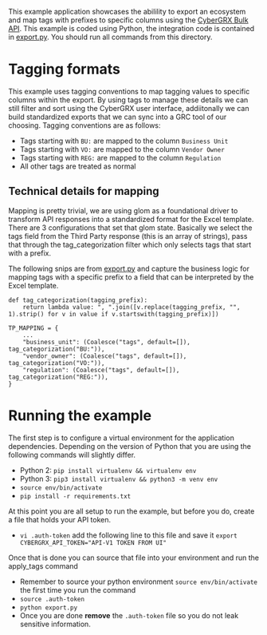 This example application showcases the abilility to export an ecosystem and map tags with prefixes to specific columns using the [CyberGRX Bulk API](https://api.cybergrx.com/bulk-v1/swagger/).  This example is coded using Python, the integration code is contained in [export.py](./export.py).  You should run all commands from this directory.

# Tagging formats
This example uses tagging conventions to map tagging values to specific columns within the export.  By using tags to manage these details we can still filter and sort using the CyberGRX user interface, addiitonally we can build standardized exports that we can sync into a GRC tool of our choosing.  Tagging conventions are as follows:
- Tags starting with `BU:` are mapped to the column `Business Unit`
- Tags starting with `VO:` are mapped to the column `Vendor Owner`
- Tags starting with `REG:` are mapped to the column `Regulation`
- All other tags are treated as normal

## Technical details for mapping
Mapping is pretty trivial, we are using glom as a foundational driver to transform API responses into a standardized format for the Excel template.  There are 3 configurations that set that glom state.  Basically we select the tags field from the Third Party response (this is an array of strings), pass that through the tag_categorization filter which only selects tags that start with a prefix.

The following snips are from [export.py](./export.py) and capture the business logic for mapping tags with a specific prefix to a field that can be interpreted by the Excel template.

```
def tag_categorization(tagging_prefix):
    return lambda value: ", ".join([v.replace(tagging_prefix, "", 1).strip() for v in value if v.startswith(tagging_prefix)])

TP_MAPPING = {
    ...
    "business_unit": (Coalesce("tags", default=[]), tag_categorization("BU:")),
    "vendor_owner": (Coalesce("tags", default=[]), tag_categorization("VO:")),
    "regulation": (Coalesce("tags", default=[]), tag_categorization("REG:")),
}
```

# Running the example
The first step is to configure a virtual environment for the application dependencies.  Depending on the version of Python that you are using the following commands will slightly differ.
- Python 2: `pip install virtualenv && virtualenv env`
- Python 3: `pip3 install virtualenv && python3 -m venv env`
- `source env/bin/activate`
- `pip install -r requirements.txt`

At this point you are all setup to run the example, but before you do, create a file that holds your API token. 
- `vi .auth-token` add the following line to this file and save it `export CYBERGRX_API_TOKEN="API-V1 TOKEN FROM UI"`

Once that is done you can source that file into your environment and run the apply_tags command
- Remember to source your python environment `source env/bin/activate` the first time you run the command
- `source .auth-token`
- `python export.py`
- Once you are done **remove** the `.auth-token` file so you do not leak sensitive information.
